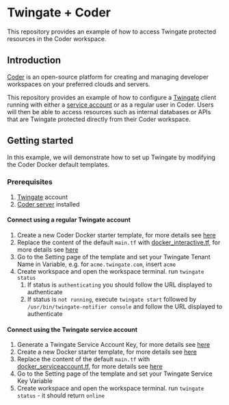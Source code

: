 # Twingate + Coder
This repository provides an example of how to access Twingate protected resources in the Coder workspace.

## Introduction
[Coder](https://coder.com/) is an open-source platform for creating and managing developer workspaces on your preferred clouds and servers. 

This repository provides an example of how to configure a [Twingate](https://www.twingate.com/) client running with either a [service account](https://www.twingate.com/docs/services) or as a regular user in Coder. Users will then be able to access resources such as internal databases or APIs that are Twingate protected directly from their Coder workspace.
## Getting started
In this example, we will demonstrate how to set up Twingate by modifying the Coder Docker default templates.

### Prerequisites
1. [Twingate](https://www.twingate.com/) account
2. [Coder server](https://coder.com/docs/v2/latest/install) installed

#### Connect using a regular Twingate account
1. Create a new Coder Docker starter template, for more details see [here](https://coder.com/docs/v2/latest/templates/tutorial#2-choose-a-starter-template) 
2. Replace the content of the default `main.tf` with [docker_interactive.tf](./templates/docker_interactive.tf), for more details see [here](https://coder.com/docs/v2/latest/templates/tutorial#6-modify-your-template)
3. Go to the Setting page of the template and set your Twingate Tenant Name in Variable, e.g. for `acme.twingate.com`, insert `acme`
4. Create workspace and open the workspace terminal. run `twingate status`
   1. If status is `authenticating` you should follow the URL displayed to authenticate
   2. If status is `not running`, execute `twingate start` followed by `/usr/bin/twingate-notifier console` and follow the URL displayed to authenticate

#### Connect using the Twingate service account
1. Generate a Twingate Service Account Key, for more details see [here](https://www.twingate.com/docs/services)
2. Create a new Docker starter template, for more details see [here](https://coder.com/docs/v2/latest/templates/tutorial#2-choose-a-starter-template)
3. Replace the content of the default `main.tf` with [docker_serviceaccount.tf](./templates/docker_serviceaccount.tf), for more details see [here](https://coder.com/docs/v2/latest/templates/tutorial#6-modify-your-template)
4. Go to the Setting page of the template and set your Twingate Service Key Variable
5. Create workspace and open the workspace terminal. run `twingate status` - it should return `online`